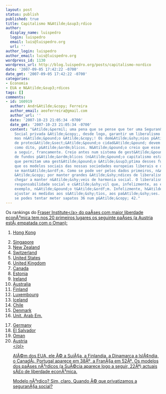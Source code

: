 ```yaml
---
layout: post
status: publish
published: true
title: Capitalismo N&Atilde;&sup3;rdico
author:
  display_name: luispedro
  login: luispedro
  email: luis@luispedro.org
  url: ''
author_login: luispedro
author_email: luis@luispedro.org
wordpress_id: 1130
wordpress_url: http://blog.luispedro.org/posts/capitalismo-nordico
date: '2007-09-05 17:42:22 -0700'
date_gmt: '2007-09-05 17:42:22 -0700'
categories:
- Economia
- EUA e N&Atilde;&sup3;rdicos
tags: []
comments:
- id: 160919
  author: Andr&Atilde;&copy; Ferreira
  author_email: aeoferreira@gmail.com
  author_url: ''
  date: '2007-10-23 21:05:34 -0700'
  date_gmt: '2007-10-23 21:05:34 -0700'
  content: "&Atilde;&permil; uma pena que se pense que ter uma Seguran&Atilde;&sect;a
    Social privada &Atilde;&copy;, desde logo, garantir um liberalismo econ&Atilde;&sup3;mico;
    mas n&Atilde;&pound;o &Atilde;&copy;! Os dom&Atilde;&shy;nios p&Atilde;&ordm;blicos
    de protec&Atilde;&sect;&Atilde;&pound;o cidad&Atilde;&pound; devem seguir sendo,
    como dito, p&Atilde;&ordm;blicos. N&Atilde;&pound;o creio que esse seja o caminho
    a seguir, francamente. Creio antes num sistema de gest&Atilde;&pound;o privada
    de fundos p&Atilde;&ordm;blicos (n&Atilde;&pound;o capitalismo estatal ditatorial)
    que permitam uma gest&Atilde;&pound;o &Atilde;&sup3;ptima desses fundos, garantindo
    que os modelos sociais das nossas sociedades europeias liberais e democr&Atilde;&iexcl;ticas
    se mant&Atilde;&ordf;m. Como se pode ver pelos dados primeiros, n&Atilde;&pound;o
    &Atilde;&copy; por manter grandes &Atilde;&shy;ndices de liberalismo que se pode
    chegar a manter n&Atilde;&shy;veis de harmonia social. O liberalismo necessita
    responsabilidade social e c&Atilde;&shy;vil que, infelizmente, as empresas portuguesas,por
    exemplo, n&Atilde;&pound;o t&Atilde;&ordf;m. Infelizmente, h&Atilde;&iexcl; que
    ajustar as medidas aos s&Atilde;&shy;tios, aos pa&Atilde;&shy;ses. N&Atilde;&pound;o
    se podes tentar meter sapatos 36 num p&Atilde;&copy; 42."
---
```

<p>Os rankings do <a href="http:&#47;&#47;www.freetheworld.com&#47;release.html">Fraser Institute<&#47;a> do pa&Atilde;&shy;ses com maior liberdade econ&Atilde;&sup3;mica tem nos 20 primeiros lugares os seguinte pa&Atilde;&shy;ses (a Austria est&Atilde;&iexcl; empatada com o Oman):</p>
<ol>
<li>Hong Kong</p>
<li> Singapore
<li> New Zealand
<li> Switzerland
<li> United States
<li>United Kingdom
<li>          Canada
<li>  Estonia
<li>       Ireland
<li>         Australia
<li>         Finland
<li> Luxembourg
<li>         Iceland
<li>    Chile
<li>      Denmark
<li>Unit. Arab Em.</p>
<li>Germany
<li>El Salvador
<li>Oman
<li>Austria<br />
<&#47;ol></p>
<p>Al&Atilde;&copy;m dos EUA, ele &Atilde;&copy; a Sui&Atilde;&sect;a, a Finlandia, a Dinamarca a Isl&Atilde;&cent;ndia, o Canad&Atilde;&iexcl;. Portugal aparece em 38&Acirc;&ordm;, a Fran&Atilde;&sect;a em 52&Acirc;&ordm;. Os modelos dos pa&Atilde;&shy;ses n&Atilde;&sup3;rdicos (a Su&Atilde;&copy;cia aparece logo a seguir, 22&Acirc;&ordf;) actuais s&Atilde;&pound;o de liberdade econ&Atilde;&sup3;mica.</p>
<p>Modelo n&Atilde;&sup3;rdico? Sim, claro. Quando &Atilde;&copy; que privatizamos a seguran&Atilde;&sect;a social?</p>
